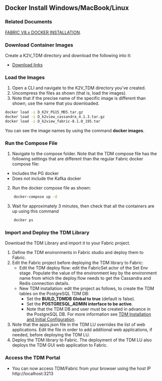 ## Docker Install Windows/MacBook/Linux

### Related Documents

[FABRIC V8.x DOCKER INSTALLATION](/articles/98_maintenance_and_operational/Installations/Docker/Fabric).

### Download Container Images 

Create a K2V_TDM directory and download the following into it: 

<ul>
    <li><a href="https://k2view.sharepoint.com/:w:/r/sites/KS/_layouts/15/Doc.aspx?sourcedoc=%7B9DAB346E-BB3C-48EF-9413-2328EB2B7618%7D&file=TDM%209.1.0_download_links.docx&action=default&mobileredirect=true">Download links</a></li>
</ul>





### Load the Images 

1. Open a CLI and navigate to the K2V_TDM directory you've created. 
2. Uncompress the files as shown (that is, load the images). 
3. Note that if the precise name of the specific image is different than shown, use the name that you downloaded. 

~~~bash
docker load -i D_K2V_PG15_MD5.tar.gz
docker load -i D_k2view_cassandra_4.1.3.tar.gz 
docker load -i D_k2view_fabric-8.1.0_195.tar
~~~

You can see the image names by using the command **docker images**. 

### Run the Compose File 

1. Navigate to the compose folder.
Note that the TDM compose file has the following settings that are different than the regular Fabric docker compose file:

- Includes the PG docker
- Does not include the Kafka docker

2. Run the docker compose file as shown: 

~~~bash
    docker-compose up -d
~~~
3. Wait for approximately 3 minutes, then check that all the containers are up using this command
~~~bash
    docker ps
~~~


### Import and Deploy the TDM Library 

Download the TDM Library and import it to your Fabric project.

1. Define the TDM environments in Fabric studio and deploy them to Fabric.
2. Edit the Fabric project before deploying the TDM library to Fabric:
   - Edit the TDM deploy flow: edit the FabricSet actor of the Set Env stage. Populate the value of the environment key by the environment name from which the deploy.flow needs to get the Cassandra and Redis connection details.
   - New TDM  installation: edit the project as follows, to create the TDM tables on the PostgreSQL TDM DB:
     - Set the **BUILD_TDMDB Global to true** (default is false).
     - Set the  **POSTGRESQL_ADMIN interface to be active**.
     - Note that the TDM DB and user must be created in advance in the PostgreSQL DB. For more information see [TDM Installation and Initial Configuration](/articles/98_maintenance_and_operational/Installations/TDM/TDM_Installation_V9.1.md).
3. Note that the apps.json file in the TDM LU overrides the list of web applications. Edit the file in order to add additional web applications, if needed, before deploying the TDM LU. 
4. Deploy the TDM library to Fabric. The deployment of the TDM LU also deploys the TDM GUI web application to Fabric.



### Access the TDM Portal 

- You can now access TDM/Fabric from your browser using the host IP 
  http://localhost:3213
